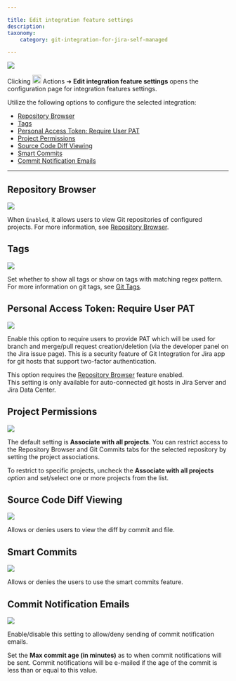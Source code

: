 ```yaml
---

title: Edit integration feature settings
description:
taxonomy:
    category: git-integration-for-jira-self-managed

---
```


![](https://bigbrassband.atlassian.net/wiki/download/thumbnails/1930397576/gitcfg-actions-edit-feature-conn-cfg.png?version=1&modificationDate=1630642846599&cacheVersion=1&api=v2&width=680&height=213)

Clicking <img src='https://pf-emoji-service--cdn.us-east-1.prod.public.atl-paas.net/standard/a51a7674-8d5d-4495-a2d2-a67c090f5c3b/32x32/2699.png' width=20 height=20 /> Actions ➜ **Edit integration feature settings** opens the configuration page for integration features settings.

Utilize the following options to configure the selected integration:

- [Repository Browser](#repository-browser)
- [Tags](#tags)
- [Personal Access Token: Require User PAT](#personal-access-token-require-user-pat)
- [Project Permissions](#project-permissions)
- [Source Code Diff Viewing](#source-code-diff-viewing)
- [Smart Commits](#smart-commits)
- [Commit Notification Emails](#commit-notification-emails)

* * *

## Repository Browser

![](https://bigbrassband.atlassian.net/wiki/download/thumbnails/1930397576/gitserver-edit-repocfg-repovw.png?version=1&modificationDate=1630642846839&cacheVersion=1&api=v2&width=680&height=65)

When `Enabled`, it allows users to view Git repositories of configured projects. For more information, see [Repository Browser](/git-integration-for-jira-self-managed/Repository-Browser).

## Tags

![](https://bigbrassband.atlassian.net/wiki/download/thumbnails/1930397576/gitserver-edit-features-tags.png?version=1&modificationDate=1630642847074&cacheVersion=1&api=v2&width=680&height=150)

Set whether to show all tags or show on tags with matching regex pattern. For more information on git tags, see [Git Tags](/git-integration-for-jira-self-managed/Git-tags).

## Personal Access Token: Require User PAT

![](https://bigbrassband.atlassian.net/wiki/download/thumbnails/1930397576/gitserver-edit-features-pat-reqpat.png?version=1&modificationDate=1630642847309&cacheVersion=1&api=v2&width=680&height=61)

Enable this option to require users to provide PAT which will be used for branch and merge/pull request creation/deletion (via the developer panel on the Jira issue page). This is a security feature of Git Integration for Jira app for git hosts that support two-factor authentication.

<div class="bbb-callout bbb--alert">
    <div class="irow">
    <div class="ilogobox">
        <span class="logoimg"></span>
    </div>
    <div class="imsgbox">
        This option requires the <a href='/git-integration-for-jira-self-managed/Repository-Browser/'>Repository Browser</a> feature enabled.
    </div>
    </div>
</div>

<div class="bbb-callout bbb--info">
    <div class="irow">
    <div class="ilogobox">
        <span class="logoimg"></span>
    </div>
    <div class="imsgbox">
        This setting is only available for auto-connected git hosts in Jira Server and Jira Data Center.
    </div>
    </div>
</div>

## Project Permissions

![](https://bigbrassband.atlassian.net/wiki/download/thumbnails/1930397576/gitserver-edit-feature-cfg-proj-acls.png?version=1&modificationDate=1639568670798&cacheVersion=1&api=v2&width=680&height=155)

The default setting is **Associate with all projects**. You can restrict access to the Repository Browser and Git Commits tabs for the selected repository by setting the project associations.

To restrict to specific projects, uncheck the **Associate with all projects** _option_ and set/select one or more projects from the list.

## Source Code Diff Viewing

![](https://bigbrassband.atlassian.net/wiki/download/thumbnails/1930397576/gitserver-edit-features-src-code-diffvw.png?version=1&modificationDate=1630642847773&cacheVersion=1&api=v2&width=680&height=64)

Allows or denies users to view the diff by commit and file.

## Smart Commits

![](https://bigbrassband.atlassian.net/wiki/download/thumbnails/1930397576/gitserver-edit-features-smartcommits.png?version=1&modificationDate=1630642848019&cacheVersion=1&api=v2&width=680&height=82)

Allows or denies the users to use the smart commits feature.

## Commit Notification Emails

![](https://bigbrassband.atlassian.net/wiki/download/thumbnails/1930397576/gitserver-edit-features-commit-notif-emails.png?version=1&modificationDate=1630642848253&cacheVersion=1&api=v2&width=680&height=116)

Enable/disable this setting to allow/deny sending of commit notification emails.

Set the **Max commit age (in minutes)** as to when commit notifications will be sent. Commit notifications will be e-mailed if the age of the commit is less than or equal to this value.

